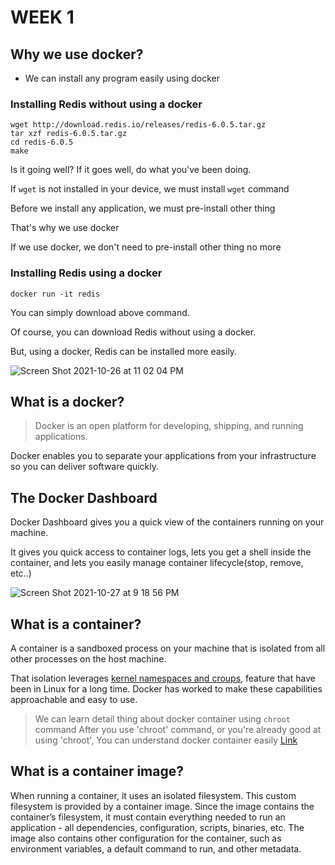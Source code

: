 # WEEK 1

## Why we use docker?

- We can install any program easily using docker

### Installing Redis without using a docker

```shell
wget http://download.redis.io/releases/redis-6.0.5.tar.gz
tar xzf redis-6.0.5.tar.gz
cd redis-6.0.5
make
```

Is it going well? If it goes well, do what you've been doing.

If `wget` is not installed in your device, we must install `wget` command

Before we install any application, we must pre-install other thing

That's why we use docker

If we use docker, we don't need to pre-install other thing no more

### Installing Redis using a docker

```shell
docker run -it redis
```

You can simply download above command.

Of course, you can download Redis without using a docker.

But, using a docker, Redis can be installed more easily.

![Screen Shot 2021-10-26 at 11 02 04 PM](https://user-images.githubusercontent.com/44861205/138894975-3ada5259-aa47-4ec2-b083-568b2a01bd3c.png)

## What is a docker?

> Docker is an open platform for developing, shipping, and running applications.

Docker enables you to separate your applications from your infrastructure so you can deliver software quickly. 


## The Docker Dashboard

Docker Dashboard gives you a quick view of  the containers running on your machine.

It gives you quick access to container logs, lets you get a shell inside the container, and lets you easily manage container lifecycle(stop, remove, etc..)

![Screen Shot 2021-10-27 at 9 18 56 PM](https://user-images.githubusercontent.com/44861205/139064066-0abc4f1b-c440-4587-8ab8-a64df70289e7.png)

## What is a container?

A container is a sandboxed process on your machine that is isolated from all other processes on the host machine.

That isolation leverages [kernel namespaces and croups](https://medium.com/@saschagrunert/demystifying-containers-part-i-kernel-space-2c53d6979504), feature that have been in Linux for a long time. Docker has worked to make these capabilities approachable and easy to use.

> We can learn detail thing about docker container using `chroot` command 
> After you use 'chroot' command, or you're already good at using 'chroot', 
> You can understand docker container easily [Link](https://www.44bits.io/ko/post/change-root-directory-by-using-chroot)

## What is a container image?

When running a container, it uses an isolated filesystem. This custom filesystem is provided by a container image. Since the image contains the container’s filesystem, it must contain everything needed to run an application - all dependencies, configuration, scripts, binaries, etc. The image also contains other configuration for the container, such as environment variables, a default command to run, and other metadata.
